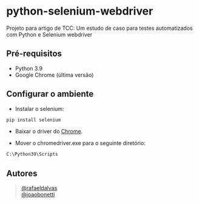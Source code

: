 # python-selenium-webdriver
Projeto para artigo de TCC: Um estudo de caso para testes automatizados com Python e Selenium webdriver

## Pré-requisitos
* Python 3.9
* Google Chrome (última versão)

## Configurar o ambiente
* Instalar o selenium:
```bash
pip install selenium
``` 
* Baixar o driver do
[Chrome](https://sites.google.com/a/chromium.org/chromedriver/downloads).

* Mover o chromedriver.exe para o seguinte diretório:
```bash
C:\Python39\Scripts
``` 
## Autores
>[@rafaeldalvas](github.com/rafaeldalvas) <br>
>[@joaobonetti](github.com/joaobonetti)
